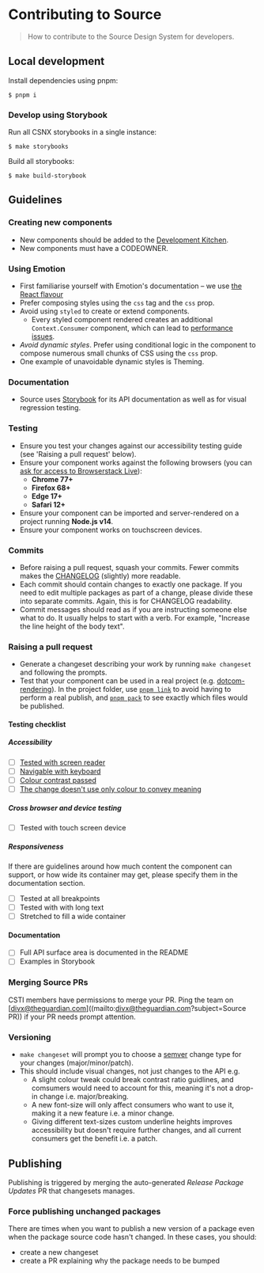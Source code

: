# Contributing to Source

> How to contribute to the Source Design System for developers.

## Local development

Install dependencies using pnpm:

```shell
$ pnpm i
```

### Develop using Storybook

Run all CSNX storybooks in a single instance:

```shell
$ make storybooks
```

Build all storybooks:

```shell
$ make build-storybook
```

## Guidelines

### Creating new components

- New components should be added to the [Development Kitchen](https://github.com/guardian/csnx/tree/main/libs/%40guardian/source-development-kitchen).
- New components must have a CODEOWNER.

### Using Emotion

- First familiarise yourself with Emotion's documentation – we use [the React flavour](https://emotion.sh/docs/introduction#react)
- Prefer composing styles using the `css` tag and the `css` prop.
- Avoid using `styled` to create or extend components.
  - Every styled component rendered creates an additional `Context.Consumer` component, which can lead to [performance issues](https://calendar.perfplanet.com/2019/the-unseen-performance-costs-of-css-in-js-in-react-apps/).
- <em>Avoid dynamic styles</em>. Prefer using conditional logic in the component
  to compose numerous small chunks of CSS using the `css` prop.
- One example of unavoidable dynamic styles is Theming.

### Documentation

- Source uses [Storybook](https://guardian.github.io/csnx) for its API documentation as well as for visual regression testing.

### Testing

- Ensure you test your changes against our accessibility testing guide (see 'Raising a pull request' below).
- Ensure your component works against the following browsers (you can [ask for access to Browserstack Live](mailto:divx@theguardian.com?subject=Browserstack)):
  - **Chrome 77+**
  - **Firefox 68+**
  - **Edge 17+**
  - **Safari 12+**
- Ensure your component can be imported and server-rendered on a project running **Node.js v14**.
- Ensure your component works on touchscreen devices.

### Commits

- Before raising a pull request, squash your commits. Fewer commits makes the [CHANGELOG](https://github.com/guardian/source/blob/main/CHANGELOG.md) (slightly) more readable.
- Each commit should contain changes to exactly one package. If you need to edit multiple packages as part of a change, please divide these into separate commits. Again, this is for CHANGELOG readability.
- Commit messages should read as if you are instructing someone else what to do. It usually helps to start with a verb. For example, "Increase the line height of the body text".

### Raising a pull request

- Generate a changeset describing your work by running `make changeset` and following the prompts.
- Test that your component can be used in a real project (e.g. [dotcom-rendering](https://github.com/guardian/dotcom-rendering)). In the project folder, use [`pnpm link`](https://pnpm.io/cli/link) to avoid having to perform a real publish, and [`pnpm pack`](https://pnpm.io/cli/pack) to see exactly which files would be published.

#### Testing checklist

##### Accessibility

- [ ] [Tested with screen reader](https://github.com/guardian/accessibility/blob/main/people-and-technology/03-visual.md#screen-reader)
- [ ] [Navigable with keyboard](https://github.com/guardian/accessibility/blob/main/people-and-technology/02-physical.md#keyboard)
- [ ] [Colour contrast passed](https://github.com/guardian/accessibility/blob/main/people-and-technology/03-visual.md#contrast)
- [ ] [The change doesn't use only colour to convey meaning](https://github.com/guardian/accessibility/blob/main/people-and-technology/03-visual.md#use-of-colour)

##### Cross browser and device testing

- [ ] Tested with touch screen device

##### Responsiveness

If there are guidelines around how much content the component can support, or how wide its container may get, please specify them in the documentation section.

- [ ] Tested at all breakpoints
- [ ] Tested with with long text
- [ ] Stretched to fill a wide container

#### Documentation

- [ ] Full API surface area is documented in the README
- [ ] Examples in Storybook

### Merging Source PRs

CSTI members have permissions to merge your PR. Ping the team on [divx@theguardian.com]((mailto:divx@theguardian.com?subject=Source PR)) if your PR needs prompt attention.

### Versioning

- `make changeset` will prompt you to choose a [semver](https://semver.org/) change type for your changes (major/minor/patch).
- This should include visual changes, not just changes to the API e.g.
  - A slight colour tweak could break contrast ratio guidlines, and comsumers would need to account for this, meaning it's not a drop-in change i.e. major/breaking.
  - A new font-size will only affect consumers who want to use it, making it a new feature i.e. a minor change.
  - Giving different text-sizes custom underline heights improves accessibility but doesn't require further changes, and all current consumers get the benefit i.e. a patch.

## Publishing

Publishing is triggered by merging the auto-generated _Release Package Updates_ PR that changesets manages.

### Force publishing unchanged packages

There are times when you want to publish a new version of a package even
when the package source code hasn't changed. In these cases, you should:

- create a new changeset
- create a PR explaining why the package needs to be bumped
